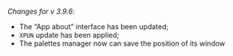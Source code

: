 _Changes for v 3.9.6_:
- The “App about” interface has been updated;
- `XPUN` update has been applied;
- The palettes manager now can save the position of its window
